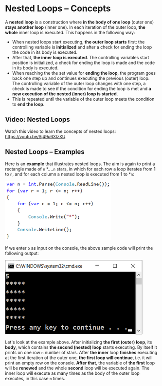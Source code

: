 # Nested Loops – Concepts

A **nested loop** is a construction where **in the body of one loop** (outer one) **stays another loop** (inner one). In each iteration of the outer loop, **the whole** inner loop is executed. This happens in the following way:

* When nested loops start executing, **the outer loop starts** first: the controlling variable is **initialized** and after a check for ending the loop the code in its body is executed.
* After that, **the inner loop is executed**. The controlling variables start position is initialized, a check for ending the loop is made and the code in its body is executed.
* When reaching the the set value for **ending the loop**, the program goes back one step up and continues executing the previous \(outer\) loop. The controlling variable of the outer loop changes with one step, a check is made to see if the condition for ending the loop is met and **a new execution of the nested \(inner\) loop is started**.
* This is repeated until the variable of the outer loop meets the condition to **end the loop**.

## Video: Nested Loops

Watch this video to learn the concepts of nested loops: https://youtu.be/Sj49u6XlzXU.

## Nested Loops – Examples

Here is an **example** that illustrates nested loops. The aim is again to print a rectangle made of `n` \*_ _`n` stars, in which for each row a loop iterates from **1** to `n`, and for each column a nested loop is executed from **1** to \*`n`:

![](/assets/chapter-6-images/00.Nested-loops-01.png)

If we enter `5` as input on the console, the above sample code will print the following output:

![](/assets/chapter-6-images/00.Nested-loops-output.png)

Let's look at the example above. After initializing **the first \(outer\) loop**, its **body**, which contains **the second \(nested\) loop** starts executing. By itself it prints on one row `n` number of stars. After **the inner** loop **finishes** executing at the first iteration of the outer one, **the first loop will continue**, i.e. it will print an empty row on the console. **After that**, the variable of **the first** loop will be **renewed** and the whole **second** loop will be executed again. The inner loop will execute as many times as the body of the outer loop executes, in this case `n` times.

